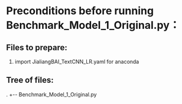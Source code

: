 # Preconditions before running Benchmark_Model_1_Original.py：


## Files to prepare:

1.	import JialiangBAI_TextCNN_LR.yaml for anaconda


## Tree of files:

.
+-- Benchmark_Model_1_Original.py

